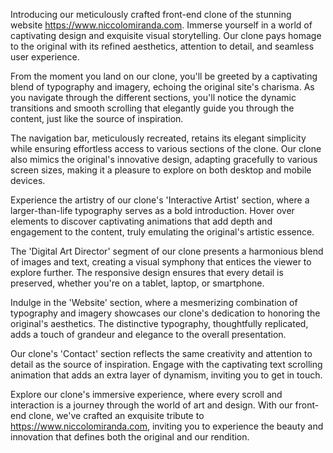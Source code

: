 Introducing our meticulously crafted front-end clone of the stunning website https://www.niccolomiranda.com. Immerse yourself in a world of captivating design and exquisite visual storytelling. Our clone pays homage to the original with its refined aesthetics, attention to detail, and seamless user experience.

From the moment you land on our clone, you'll be greeted by a captivating blend of typography and imagery, echoing the original site's charisma. As you navigate through the different sections, you'll notice the dynamic transitions and smooth scrolling that elegantly guide you through the content, just like the source of inspiration.

The navigation bar, meticulously recreated, retains its elegant simplicity while ensuring effortless access to various sections of the clone. Our clone also mimics the original's innovative design, adapting gracefully to various screen sizes, making it a pleasure to explore on both desktop and mobile devices.

Experience the artistry of our clone's 'Interactive Artist' section, where a larger-than-life typography serves as a bold introduction. Hover over elements to discover captivating animations that add depth and engagement to the content, truly emulating the original's artistic essence.

The 'Digital Art Director' segment of our clone presents a harmonious blend of images and text, creating a visual symphony that entices the viewer to explore further. The responsive design ensures that every detail is preserved, whether you're on a tablet, laptop, or smartphone.

Indulge in the 'Website' section, where a mesmerizing combination of typography and imagery showcases our clone's dedication to honoring the original's aesthetics. The distinctive typography, thoughtfully replicated, adds a touch of grandeur and elegance to the overall presentation.

Our clone's 'Contact' section reflects the same creativity and attention to detail as the source of inspiration. Engage with the captivating text scrolling animation that adds an extra layer of dynamism, inviting you to get in touch.

Explore our clone's immersive experience, where every scroll and interaction is a journey through the world of art and design. With our front-end clone, we've crafted an exquisite tribute to https://www.niccolomiranda.com, inviting you to experience the beauty and innovation that defines both the original and our rendition.
